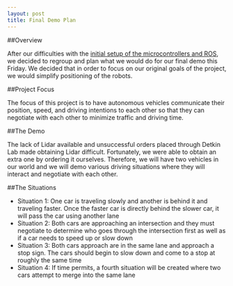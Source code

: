 ```yaml
---
layout: post
title: Final Demo Plan
---
```


##Overview

After our difficulties with the [initial setup of the microcontrollers and ROS](http://winwood.matt.how/2015/04/21/design-decisions.html), we decided to regroup and plan what we would do for our final demo this Friday. We decided that in order to focus on our original goals of the project, we would simplify positioning of the robots.

##Project Focus

The focus of this project is to have autonomous vehicles communicate their position, speed, and driving intentions to each other so that they can negotiate with each other to minimize traffic and driving time.

##The Demo

The lack of Lidar available and unsuccessful orders placed through Detkin Lab made obtaining Lidar difficult. Fortunately, we were able to obtain an extra one by ordering it ourselves. Therefore, we will have two vehicles in our world and we will demo various driving situations where they will interact and negotiate with each other.

##The Situations

* Situation 1: One car is traveling slowly and another is behind it and traveling faster. Once the faster car is directly behind the slower car, it will pass the car using another lane
* Situation 2: Both cars are approaching an intersection and they must negotiate to determine who goes through the intersection first as well as if a car needs to speed up or slow down
* Situation 3: Both cars approach are in the same lane and approach a stop sign. The cars should begin to slow down and come to a stop at roughly the same time
* Situation 4: If time permits, a fourth situation will be created where two cars attempt to merge into the same lane
